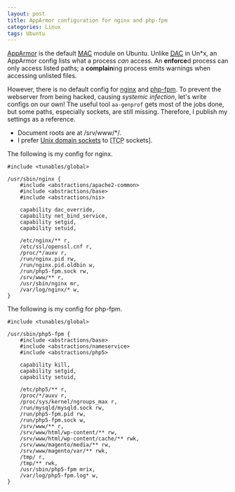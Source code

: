 ```yaml
---
layout: post
title: AppArmor configuration for nginx and php-fpm
categories: Linux
tags: Ubuntu
---
```

[AppArmor][AppArmor] is the default
[<abbr title="mandatory access control">MAC</abbr>][MAC]
module on Ubuntu.  Unlike
[<abbr title="discretionary access control">DAC</abbr>][DAC]
in Un\*x, an AppArmor config lists what a process *can* access.  An
**enforce**d process can only access listed paths; a **complain**ing process
emits warnings when accessing unlisted files.

However, there is no default config for [nginx][nginx] and [php-fpm][php-fpm].
To prevent the webserver from being hacked, causing *systemic infection*, let's
write configs on our own!  The useful tool `aa-genprof` gets most of the jobs
done, but some paths, especially sockets, are still missing.  Therefore, I
publish my settings as a reference.

* Document roots are at /srv/www/\*/.
* I prefer [Unix domain sockets][Unix socket] to
  [<abbr title="Transmission Control Protocol">TCP</abbr> sockets].

[AppArmor]:       https://en.wikipedia.org/wiki/AppArmor
[DAC]:            https://en.wikipedia.org/wiki/Discretionary_access_control
[MAC]:            https://en.wikipedia.org/wiki/Mandatory_access_control
[network socket]: https://en.wikipedia.org/wiki/Network_socket
[nginx]:          http://nginx.org/
[php-fpm]:        http://php-fpm.org/
[Unix socket]:    https://en.wikipedia.org/wiki/Unix_domain_socket

The following is my config for nginx.

	#include <tunables/global>

	/usr/sbin/nginx {
		#include <abstractions/apache2-common>
		#include <abstractions/base>
		#include <abstractions/nis>

		capability dac_override,
		capability net_bind_service,
		capability setgid,
		capability setuid,

		/etc/nginx/** r,
		/etc/ssl/openssl.cnf r,
		/proc/*/auxv r,
		/run/nginx.pid rw,
		/run/nginx.pid.oldbin w,
		/run/php5-fpm.sock rw,
		/srv/www/** r,
		/usr/sbin/nginx mr,
		/var/log/nginx/* w,
	}

The following is my config for php-fpm.

	#include <tunables/global>

	/usr/sbin/php5-fpm {
		#include <abstractions/base>
		#include <abstractions/nameservice>
		#include <abstractions/php5>

		capability kill,
		capability setgid,
		capability setuid,

		/etc/php5/** r,
		/proc/*/auxv r,
		/proc/sys/kernel/ngroups_max r,
		/run/mysqld/mysqld.sock rw,
		/run/php5-fpm.pid rw,
		/run/php5-fpm.sock w,
		/srv/www/** r,
		/srv/www/html/wp-content/** rw,
		/srv/www/html/wp-content/cache/** rwk,
		/srv/www/magento/media/** rw,
		/srv/www/magento/var/** rwk,
		/tmp/ r,
		/tmp/** rwk,
		/usr/sbin/php5-fpm mrix,
		/var/log/php5-fpm.log* w,
	}
